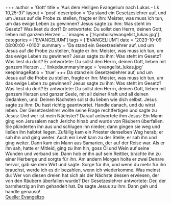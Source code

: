 +++
author = 'Gott'
title = 'Aus dem Heiligen Evangelium nach Lukas - Lk 10,25-37'
layout = 'post'
description = 'Da stand ein Gesetzeslehrer auf, und um Jesus auf die Probe zu stellen, fragte er ihn: Meister, was muss ich tun, um das ewige Leben zu gewinnen? Jesus sagte zu ihm: Was steht im Gesetz? Was liest du dort? Er antwortete: Du sollst den Herrn, deinen Gott, lieben mit ganzem Herzen ....'
images = ['/symbols/evangelist_lukas.jpg']
categories = ['EVANGELIUM']
tags = ['EVANGELIUM']
date = '2023-10-09 08:00:00 +0100'
summary = 'Da stand ein Gesetzeslehrer auf, und um Jesus auf die Probe zu stellen, fragte er ihn: Meister, was muss ich tun, um das ewige Leben zu gewinnen? Jesus sagte zu ihm: Was steht im Gesetz? Was liest du dort? Er antwortete: Du sollst den Herrn, deinen Gott, lieben mit ganzem Herzen ....'
linkedsummaryImage = 'evangelist_lukas.jpg'
keepImageRatio = 'true'
+++
Da stand ein Gesetzeslehrer auf, und um Jesus auf die Probe zu stellen, fragte er ihn: Meister, was muss ich tun, um das ewige Leben zu gewinnen?
Jesus sagte zu ihm: Was steht im Gesetz? Was liest du dort?
Er antwortete: Du sollst den Herrn, deinen Gott, lieben mit ganzem Herzen und ganzer Seele, mit all deiner Kraft und all deinen Gedanken, und: Deinen Nächsten sollst du lieben wie dich selbst.<!--more-->
Jesus sagte zu ihm: Du hast richtig geantwortet. Handle danach, und du wirst leben.
Der Gesetzeslehrer wollte seine Frage rechtfertigen und sagte zu Jesus: Und wer ist mein Nächster?
Darauf antwortete ihm Jesus: Ein Mann ging von Jerusalem nach Jericho hinab und wurde von Räubern überfallen. Sie plünderten ihn aus und schlugen ihn nieder; dann gingen sie weg und ließen ihn halbtot liegen.
Zufällig kam ein Priester denselben Weg herab; er sah ihn und ging weiter.
Auch ein Levit kam zu der Stelle; er sah ihn und ging weiter.
Dann kam ein Mann aus Samarien, der auf der Reise war. Als er ihn sah, hatte er Mitleid,
ging zu ihm hin, goss Öl und Wein auf seine Wunden und verband sie. Dann hob er ihn auf sein Reittier, brachte ihn zu einer Herberge und sorgte für ihn.
Am andern Morgen holte er zwei Denare hervor, gab sie dem Wirt und sagte: Sorge für ihn, und wenn du mehr für ihn brauchst, werde ich es dir bezahlen, wenn ich wiederkomme.
Was meinst du: Wer von diesen dreien hat sich als der Nächste dessen erwiesen, der von den Räubern überfallen wurde?
Der Gesetzeslehrer antwortete: Der, der barmherzig an ihm gehandelt hat. Da sagte Jesus zu ihm: Dann geh und handle genauso!<br> [Quelle: Evangelizo](https://evangeliumtagfuertag.org/DE/gospel)